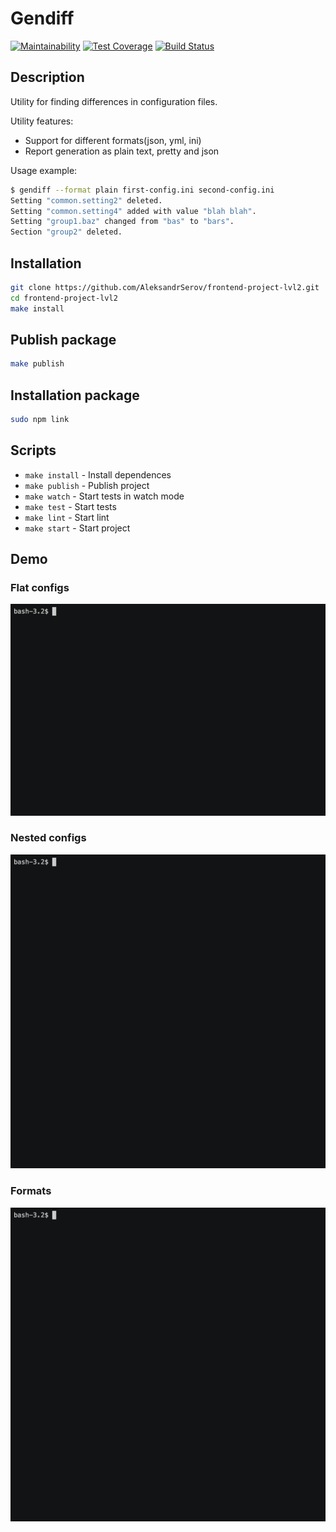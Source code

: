# Gendiff

[![Maintainability](https://api.codeclimate.com/v1/badges/a0fe078a898e94a6e560/maintainability)](https://codeclimate.com/github/AleksandrSerov/frontend-project-lvl2/maintainability)
[![Test Coverage](https://api.codeclimate.com/v1/badges/a0fe078a898e94a6e560/test_coverage)](https://codeclimate.com/github/AleksandrSerov/frontend-project-lvl2/test_coverage)
[![Build Status](https://travis-ci.org/AleksandrSerov/gendiff.svg?branch=master)](https://travis-ci.org/AleksandrSerov/gendiff)
## Description

Utility for finding differences in configuration files.

Utility features:

- Support for different formats(json, yml, ini)
- Report generation as plain text, pretty and json

Usage example:

```bash
$ gendiff --format plain first-config.ini second-config.ini
Setting "common.setting2" deleted.
Setting "common.setting4" added with value "blah blah".
Setting "group1.baz" changed from "bas" to "bars".
Section "group2" deleted.
```

## Installation

```bash
git clone https://github.com/AleksandrSerov/frontend-project-lvl2.git
cd frontend-project-lvl2
make install
```

## Publish package

```bash
make publish
```

## Installation package

```bash
sudo npm link
```

## Scripts

- `make install` - Install dependences
- `make publish` - Publish project
- `make watch` - Start tests in watch mode
- `make test` - Start tests
- `make lint` - Start lint
- `make start` - Start project

## Demo

### Flat configs

![Flat](demo/flat.gif)

### Nested configs

![Nested](demo/nested.gif)

### Formats

![formats](demo/formats.gif)
